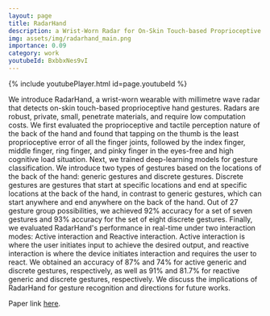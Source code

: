 ```yaml
---
layout: page
title: RadarHand
description: a Wrist-Worn Radar for On-Skin Touch-based Proprioceptive Gestures
img: assets/img/radarhand_main.png
importance: 0.09
category: work
youtubeId: BxbbxNes9vI
---
```


{% include youtubePlayer.html id=page.youtubeId %}

We introduce RadarHand, a wrist-worn wearable with millimetre wave radar that detects on-skin touch-based proprioceptive hand gestures. Radars are robust, private, small, penetrate materials, and require low computation costs. 
We first evaluated the proprioceptive and tactile perception nature of the back of the hand and found that tapping on the thumb is the least proprioceptive error of all the finger joints, followed by the index finger, middle finger, ring finger, and pinky finger in the eyes-free and high cognitive load situation. Next, we trained deep-learning models for gesture classification. We introduce two types of gestures based on the locations of the back of the hand: generic gestures and discrete gestures. Discrete gestures are gestures that start at specific locations and end at specific locations at the back of the hand, in contrast to generic gestures, which can start anywhere and end anywhere on the back of the hand. Out of 27 gesture group possibilities, we achieved 92% accuracy for a  set of seven gestures and 93% accuracy for the set of eight discrete gestures. Finally, we evaluated RadarHand's performance in real-time under two interaction modes: Active interaction and Reactive interaction. Active
interaction is where the user initiates input to achieve the desired output, and reactive interaction is where the device initiates interaction and requires the user to react. We obtained an accuracy of 87% and 74% for active generic and discrete gestures, respectively, as well as 91% and 81.7% for reactive generic and discrete gestures, respectively. We discuss the implications of RadarHand for gesture recognition and directions for future works.

Paper link <a href='https://yunsuenpai.com/assets/pdf/radarhand.pdf'>here</a>.

